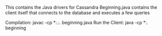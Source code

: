 This contains the Java drivers for Cassandra 
Beginning.java contains the client itself that connects to the database and executes a few queries

Compilation: 
	javac -cp *:.:. beginning.java
Run the Client:
	java -cp *:. beginning
